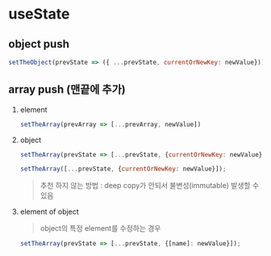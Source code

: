 # useState



## object push

~~~js
setTheObject(prevState => ({ ...prevState, currentOrNewKey: newValue}));
~~~



## array push (맨끝에 추가)

1. element 

   ~~~js
   setTheArray(prevArray => [...prevArray, newValue])
   ~~~

2. object

   ~~~js
   setTheArray(prevState => [...prevState, {currentOrNewKey: newValue}]);
   ~~~

   ~~~js
   setTheArray([...prevState, {currentOrNewKey: newValue}]);
   ~~~

   > 추천 하지 않는 방법 :  deep copy가 안되서 불변성(immutable) 발생할 수 있음

3. element of object

   > object의 특정 element를 수정하는 경우

   ~~~js
   setTheArray(prevState => [...prevState, {[name]: newValue}]);
   ~~~

   